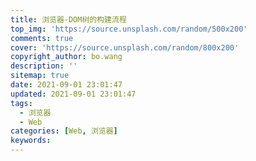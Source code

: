 ```yaml
---
title: 浏览器-DOM树的构建流程
top_img: 'https://source.unsplash.com/random/500x200'
comments: true
cover: 'https://source.unsplash.com/random/800x200'
copyright_author: bo.wang
description: ''
sitemap: true
date: 2021-09-01 23:01:47
updated: 2021-09-01 23:01:47
tags:
  - 浏览器
  - Web
categories: [Web, 浏览器]
keywords:
---
```


